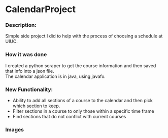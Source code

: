 # CalendarProject
### Description:
Simple side project I did to help with the process of choosing a schedule at UIUC.

### How it was done
I created a python scraper to get the course information and then saved that info into a json file.<br/>
The calendar application is in java, using javafx. 

### New Functionality:
* Ability to add all sections of a course to the calendar and then pick which section to keep.
* Filter sections in a course to only those within a specific time frame
* Find sections that do not conflict with current courses

### Images
